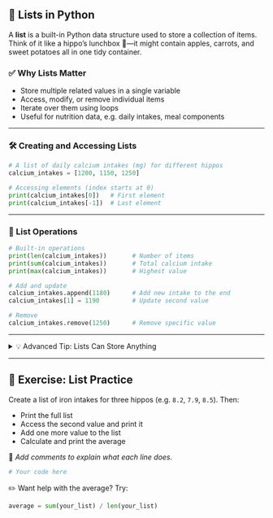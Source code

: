 ## 🧺 Lists in Python

A **list** is a built-in Python data structure used to store a collection of items. Think of it like a hippo’s lunchbox 🦛—it might contain apples, carrots, and sweet potatoes all in one tidy container.

### ✅ Why Lists Matter

- Store multiple related values in a single variable
- Access, modify, or remove individual items
- Iterate over them using loops
- Useful for nutrition data, e.g. daily intakes, meal components

---

### 🛠️ Creating and Accessing Lists

```python
# A list of daily calcium intakes (mg) for different hippos
calcium_intakes = [1200, 1150, 1250]

# Accessing elements (index starts at 0)
print(calcium_intakes[0])   # First element
print(calcium_intakes[-1])  # Last element
```

---

### 🧮 List Operations

```python
# Built-in operations
print(len(calcium_intakes))       # Number of items
print(sum(calcium_intakes))       # Total calcium intake
print(max(calcium_intakes))       # Highest value

# Add and update
calcium_intakes.append(1180)      # Add new intake to the end
calcium_intakes[1] = 1190         # Update second value

# Remove
calcium_intakes.remove(1250)      # Remove specific value
```

---

<details>
<summary>💡 Advanced Tip: Lists Can Store Anything</summary>

Lists can hold different types of values—even other lists!

```python
mixed_list = ['apple', 3.5, True, [1, 2, 3]]
```

</details>

---

## 🧪 Exercise: List Practice

Create a list of iron intakes for three hippos (e.g. `8.2`, `7.9`, `8.5`). Then:

- Print the full list
- Access the second value and print it
- Add one more value to the list
- Calculate and print the average

💬 *Add comments to explain what each line does.*

```python
# Your code here
```

✏️ Want help with the average? Try:  
```python
average = sum(your_list) / len(your_list)
```

